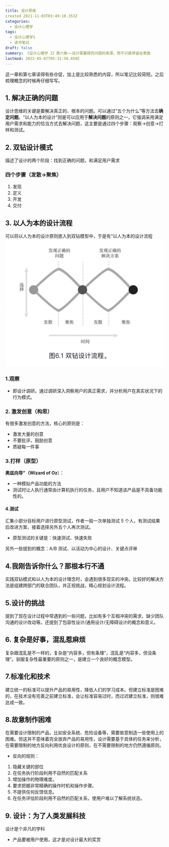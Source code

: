```yaml
---
title: 设计思维
created 2021-11-03T03:49:10.353Z
categories:
  - 设计心理学
tags:
  - 设计心理学1
  - 读书笔记
draft: false
summary: 《设计心理学 1》第六章——设计需要探究问题的来源，而不只是停留在表面
lastmod: 2022-05-07T05:31:58.650Z
---
```


这一章和第七章读得有些仓促，加上是比较熟悉的内容，所以笔记比较简短。之后梳理概念的时候再仔细写写。

## 1. 解决正确的问题

设计思维的关键是要解决真正的、根本的问题。可以通过“五个为什么”等方法去**确定问题**。“以人为本的设计”则是可以应用于**解决问题**的原则之一，它强调采用满足用户需求和能力的恰当方式去解决问题，这主要是通过四个步骤：观察->创意->打样和测试。

## 2. 双钻设计模式

描述了设计的两个阶段：找到正确的问题，和满足用户需求

### 四个步骤（发散->聚焦）

1. 发现
2. 定义
3. 开发
4. 交付

## 3. 以人为本的设计流程

可以将以人为本的设计原则嵌入到双钻模型中，于是有“以人为本的设计流程
![](https://raw.githubusercontent.com/norevi/image/main/img202110272332820.png)

### 1.观察

- 即设计调研。通过调研深入洞察用户的真正需求，并分析用户在真实状况下的行为模式。

### 2. 激发创意（构思）

有很多激发创意的方法，核心的原则是：

- 激发大量的创意
- 不要批评，鼓励创意
- 质疑每一件事

### 3.打样（原型）

**奥兹向导”（Wizard of Oz**）：

- 一种模拟产品功能的方法
- 测试时让人执行通常由计算机执行的任务，且用户不知道该产品是不具备功能性的。

#### 4.测试

汇集小部分目标用户进行原型测试，作者一般一次单独测试 5 个人，有测试结果后改进方案，接着选择另外五个人再次测试。

- 原型测试的关键是：快速测试、快速失败

另外一些提到的概念：A/B 测试、以活动为中心的设计、关键点评审

## 4.我刚告诉你什么？那根本行不通

实践双钻模式和以人为本的设计理念时，会遇到很多现实的冲突。比较好的解决方法是组建跨部门的联合团队，并正视挑战，精心规划设计流程。

## 5.设计的挑战

提到了现在设计过程中常遇到的一些问题，比如有多个互相冲突的需求、缺少团队沟通的设计改动等。还提到了包容性设计/通用设计/无障碍设计的概念和意义。

## 6. 复杂是好事，混乱惹麻烦

复杂跟混乱是不一样的，复杂是“内容多，但有条理”，混乱是“内容多，但没条理”。驯服复杂性最重要的原则之一，是建立一个良好的概念模型。

## 7.标准化和技术

建立统一的标准可以提升产品的易用性，降低人们的学习成本。但建立标准是困难的，在技术没有完善之前建立标准，会让标准容易过时，而过迟建立标准，则很难达成一致。

## 8.故意制作困难

在需要设计限制的产品，比如安全系统、危险设备等，需要故意制造一些使用上的困难。但这并不意味着完全放弃产品的易用性，设计需要基于具体的任务来分析，在需要限制的地方反向利用优良设计的原则，在不需要限制的地方仍然遵循原则。

- 反向的规则：

1. 隐藏关键的部位
2. 在任务执行阶段利用不自然的匹配关系
3. 增加操作的物理难度。
4. 要求把握非常精确的操作时机和操作步骤。
5. 不提供任何反馈信息。
6. 在任务评估阶段利用不自然的匹配关系，使用户难以了解系统状态。

## 9. 设计：为了人类发展科技

设计是个非凡的学科

- 产品要被用户使用，这才是对设计最大的奖赏
